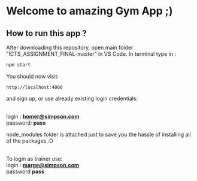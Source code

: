 # Welcome to amazing Gym App ;)

## How to run this app ?

After downloading this repository, open main folder "ICTS_ASSIGNMENT_FINAL-master" in VS Code.
In terminal type in :

```bash
npm start
```

You should now visit:

```
http://localhost:4000
```

and sign up, or use already existing login credentials:

<br>login : <b>homer@simpson.com</b>
<br>password: <b>pass</b>

node_modules folder is attached just to save you the hassle of installing all of the packages :D

<br>To login as trainer use:
<br>login : <b>marge@simpson.com</b>
<br>password <b>pass</b>

